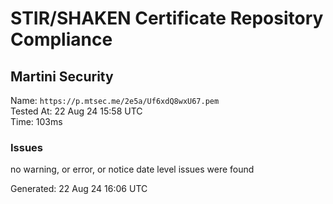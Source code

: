 # STIR/SHAKEN Certificate Repository Compliance

## Martini Security

Name: `https://p.mtsec.me/2e5a/Uf6xdQ8wxU67.pem`\
Tested At: 22 Aug 24 15:58 UTC\
Time: 103ms

### Issues

no warning, or error, or notice date level issues were found

Generated: 22 Aug 24 16:06 UTC